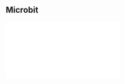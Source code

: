 ## Microbit

<iframe src=“https://makecode.microbit.org/---codeembed#pub:_T46RADLHeRya” allowfullscreen=“allowfullscreen” frameborder=“0" sandbox=“allow-scripts allow-same-origin”></iframe>
